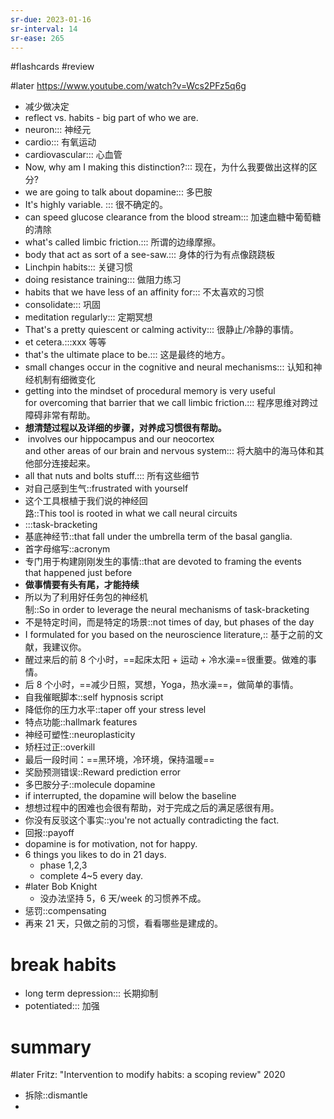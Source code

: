 ```yaml
---
sr-due: 2023-01-16
sr-interval: 14
sr-ease: 265
---
```


#flashcards 
#review

#later https://www.youtube.com/watch?v=Wcs2PFz5q6g
- 减少做决定
- reflect  vs. habits - big part of who we are.
- neuron::: 神经元 <!--SR:!2023-01-22,17,245!2023-01-17,13,245-->
- cardio::: 有氧运动 <!--SR:!2023-02-09,28,250!2023-01-14,4,205-->
- cardiovascular::: 心血管 <!--SR:!2023-01-22,13,210!2023-01-14,3,165-->
- Now, why am I making this distinction?::: 现在，为什么我要做出这样的区分? <!--SR:!2023-01-14,12,250!2023-01-26,17,225-->
- we are going to talk about dopamine::: 多巴胺 <!--SR:!2023-02-11,29,250!2023-01-14,4,230-->
- It's highly variable. ::: 很不确定的。 <!--SR:!2023-01-20,15,245!2023-01-16,10,205-->
- can speed glucose clearance from the blood stream::: 加速血糖中葡萄糖的清除 <!--SR:!2023-02-01,21,230!2023-01-31,20,225-->
- what's called limbic friction.::: 所谓的边缘摩擦。 <!--SR:!2023-01-14,12,250!2023-01-21,12,205-->
- body that act as sort of a see-saw.::: 身体的行为有点像跷跷板 <!--SR:!2023-01-18,14,245!2023-01-27,18,225-->
- Linchpin habits::: 关键习惯 <!--SR:!2023-01-18,14,245!2023-01-17,8,185-->
- doing resistance training::: 做阻力练习 <!--SR:!2023-01-30,20,250!2023-01-31,22,245-->
- habits that we have less of an affinity for::: 不太喜欢的习惯 <!--SR:!2023-01-14,12,250!2023-01-14,1,130-->
- consolidate::: 巩固 <!--SR:!2023-01-14,12,250!2023-01-15,13,265-->
- meditation regularly::: 定期冥想 <!--SR:!2023-02-01,23,265!2023-01-24,15,225-->
- That's a pretty quiescent or calming activity::: 很静止/冷静的事情。 <!--SR:!2023-01-16,12,245!2023-01-15,12,245-->
- et cetera.:::xxx 等等 <!--SR:!2023-02-09,27,245!2023-01-28,18,225-->
- that's the ultimate place to be.::: 这是最终的地方。 <!--SR:!2023-01-26,16,230!2023-01-24,15,225-->
- small changes occur in the cognitive and neural mechanisms::: 认知和神经机制有细微变化 <!--SR:!2023-01-15,12,245!2023-01-16,10,205-->
- getting into the mindset of procedural memory is very useful for overcoming that barrier that we call limbic friction.::: 程序思维对跨过障碍非常有帮助。 <!--SR:!2023-02-14,32,250!2023-01-15,12,245-->
- **想清楚过程以及详细的步骤，对养成习惯很有帮助。**
-  involves our hippocampus and our neocortex and other areas of our brain and nervous system::: 将大脑中的海马体和其他部分连接起来。 <!--SR:!2023-01-25,16,210!2023-01-15,9,185-->
- all that nuts and bolts stuff.::: 所有这些细节 <!--SR:!2023-01-15,13,265!2023-01-15,9,185-->
- 对自己感到生气::frustrated with yourself <!--SR:!2023-01-22,13,192-->
- 这个工具根植于我们说的神经回路::This tool is rooted in what we call neural circuits <!--SR:!2023-02-04,22,232-->
- :::task-bracketing <!--SR:!2023-01-30,21,252!2023-01-16,12,232-->
- 基底神经节::that fall under the umbrella term of the basal ganglia. <!--SR:!2023-01-18,9,192-->
- 首字母缩写::acronym <!--SR:!2023-01-15,6,152-->
- 专门用于构建刚刚发生的事情::that are devoted to framing the events that happened just before <!--SR:!2023-01-14,2,152-->
- **做事情要有头有尾，才能持续**
- 所以为了利用好任务包的神经机制::So in order to leverage the neural mechanisms of task-bracketing <!--SR:!2023-01-23,14,212-->
- 不是特定时间，而是特定的场景::not times of day, but phases of the day <!--SR:!2023-01-20,15,232-->
- I formulated for you based on the neuroscience literature,:: 基于之前的文献，我建议你。 <!--SR:!2023-01-17,13,232-->
- 醒过来后的前 8 个小时，==起床太阳 + 运动 + 冷水澡==很重要。做难的事情。
- 后 8 个小时，==减少日照，冥想，Yoga，热水澡==，做简单的事情。
- 自我催眠脚本::self hypnosis script <!--SR:!2023-01-15,2,132-->
- 降低你的压力水平::taper off your stress level <!--SR:!2023-01-22,13,192-->
- 特点功能::hallmark features <!--SR:!2023-01-16,4,130-->
- 神经可塑性::neuroplasticity <!--SR:!2023-01-19,10,192-->
- 矫枉过正::overkill <!--SR:!2023-01-14,12,232-->
- 最后一段时间：==黑环境，冷环境，保持温暖==
- 奖励预测错误::Reward prediction error <!--SR:!2023-01-18,14,232-->
- 多巴胺分子::molecule dopamine <!--SR:!2023-01-19,10,192-->
- if interrupted, the dopamine will below the baseline
- 想想过程中的困难也会很有帮助，对于完成之后的满足感很有用。
- 你没有反驳这个事实::you're not actually contradicting the fact. <!--SR:!2023-01-14,3,167-->
- 回报::payoff <!--SR:!2023-01-21,12,207-->
- dopamine is for motivation, not for happy.
- 6 things you likes to do in 21 days.
	- phase 1,2,3
	- complete 4~5 every day.
- #later Bob Knight
	- 没办法坚持 5，6 天/week 的习惯养不成。
- 惩罚::compensating <!--SR:!2023-01-14,2,147-->
- 再来 21 天，只做之前的习惯，看看哪些是建成的。
# break habits
- long term depression::: 长期抑制 <!--SR:!2023-01-29,19,227!2023-01-27,18,227-->
- potentiated::: 加强 <!--SR:!2023-01-19,7,187!2023-01-14,5,187-->

# summary
#later Fritz: "Intervention to modify habits: a scoping review"      2020


- 拆除::dismantle <!--SR:!2023-01-16,4,147-->
- 


